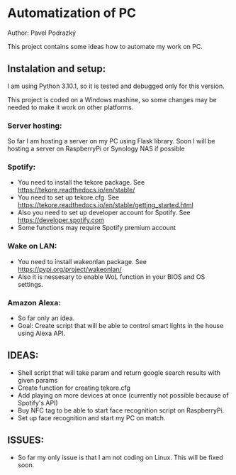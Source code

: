# Automatization of PC
Author: Pavel Podrazký

This project contains some ideas how to automate my work on PC.

## Instalation and setup:
I am using Python 3.10.1, so it is tested and debugged only for this version.

This project is coded on a Windows mashine, so some changes may be needed to make it work on other platforms.

### Server hosting:
So far I am hosting a server on my PC using Flask library. Soon I will be hosting a server on RaspberryPi or Synology NAS if possible

### Spotify:
* You need to install the tekore package. See https://tekore.readthedocs.io/en/stable/
* You need to set up tekore.cfg. See https://tekore.readthedocs.io/en/stable/getting_started.html
* Also you need to set up developer account for Spotify. See https://developer.spotify.com
* Some functions may require Spotify premium account

### Wake on LAN:
* You need to install wakeonlan package. See https://pypi.org/project/wakeonlan/
* Also it is nessesary to enable WoL function in your BIOS and OS settings.

### Amazon Alexa:
* So far only an idea.
* Goal: Create script that will be able to control smart lights in the house using Alexa API.

## IDEAS:
* Shell script that will take param and return google search results with given params
* Create function for creating tekore.cfg
* Add playing on more devices at once (currently not possible because of Spotify's API)
* Buy NFC tag to be able to start face recognition script on RaspberryPi.
* Set up face recognition and start my PC on match.

## ISSUES:
* So far my only issue is that I am not coding on Linux. This will be fixed soon.
